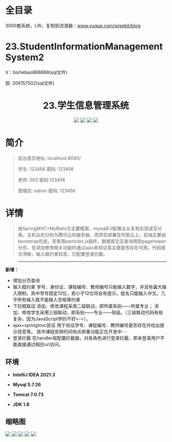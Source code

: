 # 全目录

3000套系统，LW，复制到流浪器：www.yuque.com/wisebit/blog

# 23.StudentInformationManagementSystem2

<p>V：bishebao888888(sql文件)</p>
<p>抠: 206157502(sql文件)</p>

<p><h1 align="center">23.学生信息管理系统</h1></p>


<p align="center">
	<img src="https://img.shields.io/badge/jdk-1.8-orange.svg"/>
    <img src="https://img.shields.io/badge/Spring-1.8-lightgrey.svg"/>
    <img src="https://img.shields.io/badge/SpringMvc-1.8-lightgrey.svg"/>
    <img src="https://img.shields.io/badge/Mybatis-1.8-lightgrey.svg"/>
</p>

# 简介
>
> 
>
> 前台首页地址: localhost:8080/
>
> 学生: 123456 密码: 123456
>
> 老师: 002 密码:123456
>
> 管理员: admin   密码: 123456

# 详情 
>由SpringMVC+MyBatis为主要框架，mysql8.0配置主从复制实现读写分离，主机丛机分别为腾讯云的服务器，而项目部署在阿里云上。前端主要由bootstrap完成，背景用particles.js插件。数据库交互查询用到pagehelper分页。在添加修改相关功能时通过ajax来验证其主键是否存在可用。代码层次清晰，输入框约束较高，已配置登录拦截。

>------------------------------------------------------------------------------------------------------------------------
**新增：**
* 增加分页查询
* 输入框约束
  学号、身份证、课程编号、教师编号只能输入数字，并且有最大输入限制，其中学号固定12位，若小于12位将会有提示。姓名只能输入中文。几乎所有输入框不能输入空格等约束
* 下拉框联动
  添加、修改课程采用二级联动，即所属系别——所属专业；
  添加、修改学生采用三级联动，即系别——专业——班级。（三级联动代码有些复杂，因为JavaScript学的不好=-=）。
* ajax+springmvc验证
  用于验证学号、课程编号、教师编号是否存在并给出提示信息等。
  其中课程安排时间地点排重功能正在开发中····
* 登录拦截
  在handler层配置拦截器，对各角色进行登录拦截，即未登录用户不能直接通过相应url访问。


## 环境

- <b>IntelliJ IDEA 2021.3</b>

- <b>Mysql 5.7.26</b>

- <b>Tomcat 7.0.73</b>

- <b>JDK 1.8</b>




## 缩略图

![](https://bitwise.oss-cn-heyuan.aliyuncs.com/2024/9/10/cc828167-bb5b-4941-a19a-951715406371.png)
![](https://bitwise.oss-cn-heyuan.aliyuncs.com/2024/9/10/09681fe0-e5be-42ae-9daf-b4e6606c20db.png)
![](https://bitwise.oss-cn-heyuan.aliyuncs.com/2024/9/10/b7aaf3b3-11cb-409a-a183-22eff01af7c1.png)
![](https://bitwise.oss-cn-heyuan.aliyuncs.com/2024/9/10/93f3d1fc-3563-4fa4-a773-f510d29831f1.png)
![](https://bitwise.oss-cn-heyuan.aliyuncs.com/2024/9/10/8bdce23c-d9f4-4cd4-a294-179857517a44.png)





